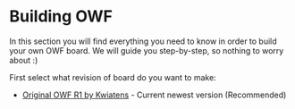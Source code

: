 # Building OWF
In this section you will find everything you need to know in order to build your own OWF board.
We will guide you step-by-step, so nothing to worry about :)

First select what revision of board do you want to make:
- [Original OWF R1 by Kwiatens](https://github.com/Kwiatens/OWF-Offgrid-Weather-Forecaster/blob/main/docs/OWF_R1_Guide/01_Overview_%26_Parts.md) - Current newest version (Recommended)
